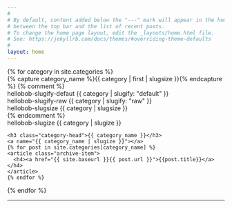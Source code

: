 ```yaml
---
#
# By default, content added below the "---" mark will appear in the home page
# between the top bar and the list of recent posts.
# To change the home page layout, edit the _layouts/home.html file.
# See: https://jekyllrb.com/docs/themes/#overriding-theme-defaults
#
layout: home
---
```



<div id="archives">
{% for category in site.categories %}
  <div class="archive-group">
    {% capture category_name %}{{ category | first | slugsize }}{% endcapture %}   
{% comment %} 
    <div id="#{{ category_name | slugize }}">hellobob-slugify-defaut {{ category | slugify: "default" }} </div>
    <div id="#{{ category_name | slugize }}">hellobob-slugify-raw {{ category | slugify: "raw" }} </div>
    <div id="#{{ category_name | slugize }}">hellobob-slugsize {{ category | slugsize }} </div>
{% endcomment %}
    <div id="#{{ category_name | slugize }}">hellobob-slugize {{ category | slugize }} </div>
    <p></p>

    <h3 class="category-head">{{ category_name }}</h3>
    <a name="{{ category_name | slugize }}"></a>
    {% for post in site.categories[category_name] %}
    <article class="archive-item">
      <h4><a href="{{ site.baseurl }}{{ post.url }}">{{post.title}}</a></h4>
    </article>
    {% endfor %}
  </div>
{% endfor %}
</div>

--------


